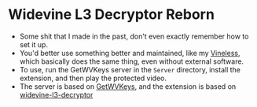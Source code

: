 # Widevine L3 Decryptor Reborn
* Some shit that I made in the past, don't even exactly remember how to set it up.
* You'd better use something better and maintained, like my [Vineless](https://github.com/Ingan121/Vineless), which basically does the same thing, even without external software.
* To use, run the GetWVKeys server in the `Server` directory, install the extension, and then play the protected video.
* The server is based on [GetWVKeys](https://github.com/GetWVKeys/getwvkeys/tree/main/getwvkeys), and the extension is based on [widevine-l3-decryptor](https://github.com/tbodt/widevine-l3-decryptor)
